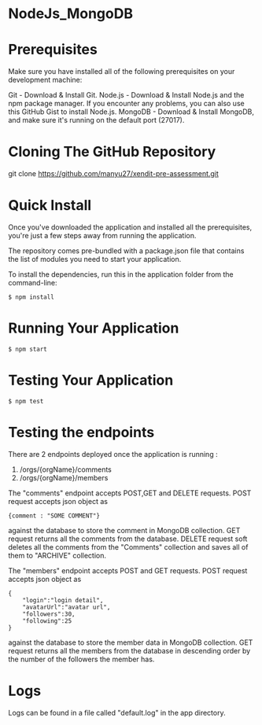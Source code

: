 # NodeJs_MongoDB

# Prerequisites

Make sure you have installed all of the following prerequisites on your development machine:

Git - Download & Install Git.
Node.js - Download & Install Node.js and the npm package manager. If you encounter any problems, you can also use this GitHub Gist to install Node.js.
MongoDB - Download & Install MongoDB, and make sure it's running on the default port (27017).

# Cloning The GitHub Repository

git clone https://github.com/manyu27/xendit-pre-assessment.git

# Quick Install

Once you've downloaded the application and installed all the prerequisites, you're just a few steps away from running the application.

The repository comes pre-bundled with a package.json file that contains the list of modules you need to start your application.

To install the dependencies, run this in the application folder from the command-line:

```
$ npm install
```
# Running Your Application

```
$ npm start
```

# Testing Your Application

```
$ npm test
```

# Testing the endpoints

There are 2 endpoints deployed once the application is running :
1. /orgs/{orgName}/comments
2. /orgs/{orgName}/members
 
The "comments" endpoint accepts POST,GET and DELETE requests. 
POST request accepts json object as 
```
{comment : "SOME COMMENT"}
```
against the <orgs> database to store the comment in MongoDB collection.
GET request returns all the comments from the <orgs> database.
DELETE request soft deletes all the comments from the "Comments" collection and saves all of them to "ARCHIVE" collection.
  
The "members" endpoint accepts POST and GET requests.
POST request accepts json object as 
```
{
	"login":"login detail",
	"avatarUrl":"avatar url",
	"followers":30,
	"following":25
}
```
against the <orgs> database to store the member data in MongoDB collection.
GET request returns all the members from the <orgs> database in descending order by the number of the followers the member has.

# Logs

Logs can be found in a file called "default.log" in the app directory.

